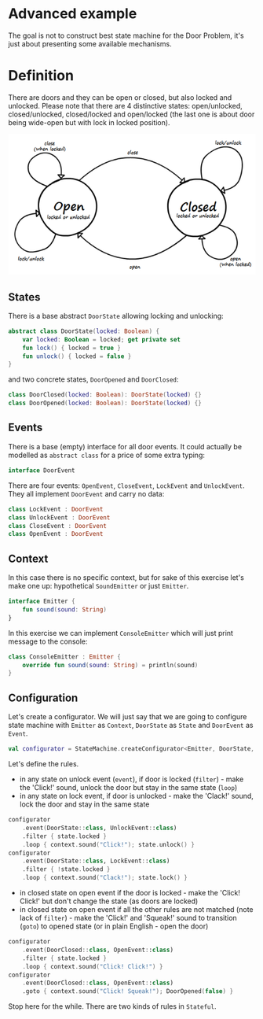 Advanced example
===
The goal is not to construct best state machine for the Door Problem, it's just about presenting some available mechanisms.

# Definition
There are doors and they can be open or closed, but also locked and unlocked. Please note that there are 4 distinctive states: open/unlocked, closed/unlocked, closed/locked and open/locked (the last one is about door being wide-open but with lock in locked position).

![Advanced door machine](advanced-door-machine.png)

States
---
There is a base abstract `DoorState` allowing locking and unlocking:

```kotlin
abstract class DoorState(locked: Boolean) {
    var locked: Boolean = locked; get private set
    fun lock() { locked = true }
    fun unlock() { locked = false }
}
```

and two concrete states, `DoorOpened` and `DoorClosed`:

```kotlin
class DoorClosed(locked: Boolean): DoorState(locked) {}
class DoorOpened(locked: Boolean): DoorState(locked) {}
```

Events
---
There is a base (empty) interface for all door events. It could actually be modelled as `abstract class` for a price of some extra typing:

```kotlin
interface DoorEvent
```

There are four events: `OpenEvent`, `CloseEvent`, `LockEvent` and `UnlockEvent`. They all implement `DoorEvent` and carry no data:

```kotlin
class LockEvent : DoorEvent
class UnlockEvent : DoorEvent
class CloseEvent : DoorEvent
class OpenEvent : DoorEvent
```

Context
---
In this case there is no specific context, but for sake of this exercise let's make one up: hypothetical `SoundEmitter` or just `Emitter`.

```kotlin
interface Emitter {
    fun sound(sound: String)
}
```

In this exercise we can implement `ConsoleEmitter` which will just print message to the console:

```kotlin
class ConsoleEmitter : Emitter {
    override fun sound(sound: String) = println(sound)
}
```

Configuration
---
Let's create a configurator. We will just say that we are going to configure state machine with `Emitter` as `Context`, `DoorState` as `State` and `DoorEvent` as `Event`.

```kotlin
val configurator = StateMachine.createConfigurator<Emitter, DoorState, DoorEvent>()
```

Let's define the rules.

* in any state on unlock event (`event`), if door is locked (`filter`) - make the 'Click!' sound, unlock the door but stay in the same state (`loop`)
* in any state on lock event, if door is unlocked - make the 'Clack!' sound, lock the door and stay in the same state

```kotlin
configurator
    .event(DoorState::class, UnlockEvent::class)
    .filter { state.locked }
    .loop { context.sound("Click!"); state.unlock() }
configurator
    .event(DoorState::class, LockEvent::class)
    .filter { !state.locked }
    .loop { context.sound("Clack!"); state.lock() }
```

* in closed state on open event if the door is locked - make the 'Click! Click!' but don't change the state (as doors are locked)
* in closed state on open event if all the other rules are not matched (note lack of `filter`) - make the 'Click!' and 'Squeak!' sound to transition (`goto`) to opened state (or in plain English - open the door)

```kotlin
configurator
    .event(DoorClosed::class, OpenEvent::class)
    .filter { state.locked }
    .loop { context.sound("Click! Click!") }
configurator
    .event(DoorClosed::class, OpenEvent::class)
    .goto { context.sound("Click! Squeak!"); DoorOpened(false) }
```

Stop here for the while. There are two kinds of rules in `Stateful`.
